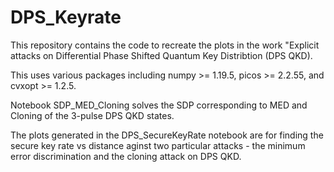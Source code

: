 # DPS_Keyrate
This repository contains the code to recreate the plots in the work "Explicit attacks on Differential Phase Shifted Quantum Key Distribtion (DPS QKD).


This uses various packages including numpy >= 1.19.5, picos >= 2.2.55, and cvxopt >= 1.2.5.

Notebook SDP_MED_Cloning  solves the SDP corresponding to MED and Cloning of the 3-pulse DPS QKD states.

The plots generated in the DPS_SecureKeyRate notebook are for finding the secure key rate vs distance aginst two particular attacks - the minimum error discrimination and the cloning attack on DPS QKD. 
